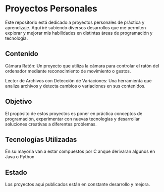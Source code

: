 # Proyectos Personales

Este repositorio está dedicado a proyectos personales de práctica y aprendizaje. Aquí iré subiendo diversos desarrollos que me permiten explorar y mejorar mis habilidades en distintas áreas de programación y tecnología.

## Contenido

Cámara Ratón: Un proyecto que utiliza la cámara para controlar el ratón del ordenador mediante reconocimiento de movimiento o gestos.

Lector de Archivos con Detección de Variaciones: Una herramienta que analiza archivos y detecta cambios o variaciones en sus contenidos.

## Objetivo

El propósito de estos proyectos es poner en práctica conceptos de programación, experimentar con nuevas tecnologías y desarrollar soluciones creativas a diferentes problemas.

## Tecnologías Utilizadas

En su mayoria van a estar compuestos por C anque derivaran algunos en Java o Python

## Estado

Los proyectos aquí publicados están en constante desarrollo y mejora.

